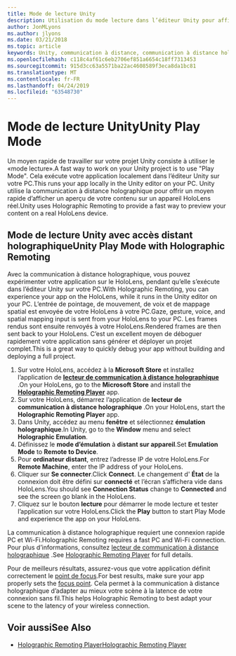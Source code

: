 ```yaml
---
title: Mode de lecture Unity
description: Utilisation du mode lecture dans l’éditeur Unity pour afficher un aperçu de vos modifications sur un appareil sans déployer une application.
author: JonMLyons
ms.author: jlyons
ms.date: 03/21/2018
ms.topic: article
keywords: Unity, communication à distance, communication à distance holographique, lecteur de communication à distance holographique
ms.openlocfilehash: c118c4af61c6eb2706ef851a6654c18ff7313453
ms.sourcegitcommit: 915d3cc63a5571ba22ac4608589f3eca8da1bc81
ms.translationtype: MT
ms.contentlocale: fr-FR
ms.lasthandoff: 04/24/2019
ms.locfileid: "63548730"
---
```

# <a name="unity-play-mode"></a><span data-ttu-id="6144d-104">Mode de lecture Unity</span><span class="sxs-lookup"><span data-stu-id="6144d-104">Unity Play Mode</span></span>

<span data-ttu-id="6144d-105">Un moyen rapide de travailler sur votre projet Unity consiste à utiliser le «mode lecture».</span><span class="sxs-lookup"><span data-stu-id="6144d-105">A fast way to work on your Unity project is to use "Play Mode".</span></span> <span data-ttu-id="6144d-106">Cela exécute votre application localement dans l’éditeur Unity sur votre PC.</span><span class="sxs-lookup"><span data-stu-id="6144d-106">This runs your app locally in the Unity editor on your PC.</span></span> <span data-ttu-id="6144d-107">Unity utilise la communication à distance holographique pour offrir un moyen rapide d’afficher un aperçu de votre contenu sur un appareil HoloLens réel.</span><span class="sxs-lookup"><span data-stu-id="6144d-107">Unity uses Holographic Remoting to provide a fast way to preview your content on a real HoloLens device.</span></span>

## <a name="unity-play-mode-with-holographic-remoting"></a><span data-ttu-id="6144d-108">Mode de lecture Unity avec accès distant holographique</span><span class="sxs-lookup"><span data-stu-id="6144d-108">Unity Play Mode with Holographic Remoting</span></span>

<span data-ttu-id="6144d-109">Avec la communication à distance holographique, vous pouvez expérimenter votre application sur le HoloLens, pendant qu’elle s’exécute dans l’éditeur Unity sur votre PC.</span><span class="sxs-lookup"><span data-stu-id="6144d-109">With Holographic Remoting, you can experience your app on the HoloLens, while it runs in the Unity editor on your PC.</span></span> <span data-ttu-id="6144d-110">L’entrée de pointage, de mouvement, de voix et de mappage spatial est envoyée de votre HoloLens à votre PC.</span><span class="sxs-lookup"><span data-stu-id="6144d-110">Gaze, gesture, voice, and spatial mapping input is sent from your HoloLens to your PC.</span></span> <span data-ttu-id="6144d-111">Les frames rendus sont ensuite renvoyés à votre HoloLens.</span><span class="sxs-lookup"><span data-stu-id="6144d-111">Rendered frames are then sent back to your HoloLens.</span></span> <span data-ttu-id="6144d-112">C’est un excellent moyen de déboguer rapidement votre application sans générer et déployer un projet complet.</span><span class="sxs-lookup"><span data-stu-id="6144d-112">This is a great way to quickly debug your app without building and deploying a full project.</span></span>
1. <span data-ttu-id="6144d-113">Sur votre HoloLens, accédez à la **Microsoft Store** et installez l’application de **[lecteur de communication à distance holographique](https://www.microsoft.com/store/p/holographic-remoting-player/9nblggh4sv40)** .</span><span class="sxs-lookup"><span data-stu-id="6144d-113">On your HoloLens, go to the **Microsoft Store** and install the **[Holographic Remoting Player](https://www.microsoft.com/store/p/holographic-remoting-player/9nblggh4sv40)** app.</span></span>
2. <span data-ttu-id="6144d-114">Sur votre HoloLens, démarrez l’application de **lecteur de communication à distance holographique** .</span><span class="sxs-lookup"><span data-stu-id="6144d-114">On your HoloLens, start the **Holographic Remoting Player** app.</span></span>
3. <span data-ttu-id="6144d-115">Dans Unity, accédez au menu **fenêtre** et sélectionnez **émulation holographique**.</span><span class="sxs-lookup"><span data-stu-id="6144d-115">In Unity, go to the **Window** menu and select **Holographic Emulation**.</span></span>
4. <span data-ttu-id="6144d-116">Définissez le **mode d’émulation** à **distant sur appareil**.</span><span class="sxs-lookup"><span data-stu-id="6144d-116">Set **Emulation Mode** to **Remote to Device**.</span></span>
5. <span data-ttu-id="6144d-117">Pour **ordinateur distant**, entrez l’adresse IP de votre HoloLens.</span><span class="sxs-lookup"><span data-stu-id="6144d-117">For **Remote Machine**, enter the IP address of your HoloLens.</span></span>
6. <span data-ttu-id="6144d-118">Cliquer sur **Se connecter**.</span><span class="sxs-lookup"><span data-stu-id="6144d-118">Click **Connect**.</span></span> <span data-ttu-id="6144d-119">Le changement d' **État** de la connexion doit être défini sur **connecté** et l’écran s’affichera vide dans HoloLens.</span><span class="sxs-lookup"><span data-stu-id="6144d-119">You should see **Connection Status** change to **Connected** and see the screen go blank in the HoloLens.</span></span>
7. <span data-ttu-id="6144d-120">Cliquez sur le bouton **lecture** pour démarrer le mode lecture et tester l’application sur votre HoloLens.</span><span class="sxs-lookup"><span data-stu-id="6144d-120">Click the **Play** button to start Play Mode and experience the app on your HoloLens.</span></span>

<span data-ttu-id="6144d-121">La communication à distance holographique requiert une connexion rapide PC et Wi-Fi.</span><span class="sxs-lookup"><span data-stu-id="6144d-121">Holographic Remoting requires a fast PC and Wi-Fi connection.</span></span> <span data-ttu-id="6144d-122">Pour plus d’informations, consultez [lecteur de communication à distance holographique](holographic-remoting-player.md) .</span><span class="sxs-lookup"><span data-stu-id="6144d-122">See [Holographic Remoting Player](holographic-remoting-player.md) for full details.</span></span>

<span data-ttu-id="6144d-123">Pour de meilleurs résultats, assurez-vous que votre application définit correctement le [point de focus](focus-point-in-unity.md).</span><span class="sxs-lookup"><span data-stu-id="6144d-123">For best results, make sure your app properly sets the [focus point](focus-point-in-unity.md).</span></span> <span data-ttu-id="6144d-124">Cela permet à la communication à distance holographique d’adapter au mieux votre scène à la latence de votre connexion sans fil.</span><span class="sxs-lookup"><span data-stu-id="6144d-124">This helps Holographic Remoting to best adapt your scene to the latency of your wireless connection.</span></span>

## <a name="see-also"></a><span data-ttu-id="6144d-125">Voir aussi</span><span class="sxs-lookup"><span data-stu-id="6144d-125">See Also</span></span>
* [<span data-ttu-id="6144d-126">Holographic Remoting Player</span><span class="sxs-lookup"><span data-stu-id="6144d-126">Holographic Remoting Player</span></span>](holographic-remoting-player.md)

